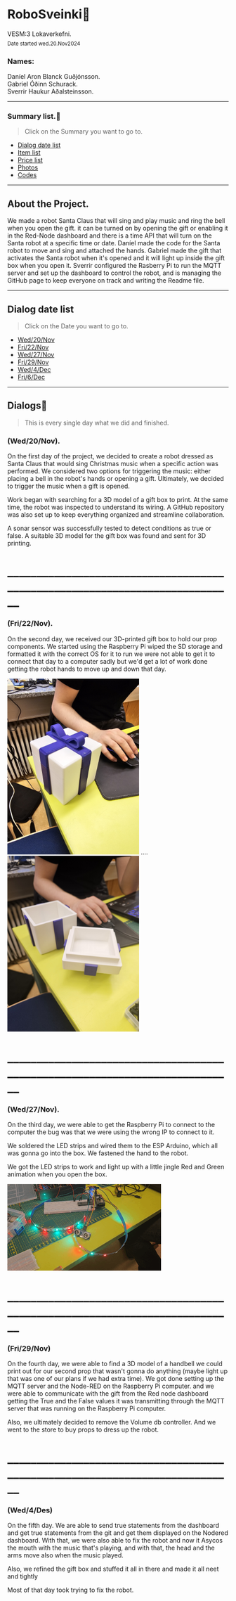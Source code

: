 # RoboSveinki🎅

VESM:3 Lokaverkefni.  
<sub> Date started wed.20.Nov2024 </sub>

### Names:  


Daníel Aron Blanck Guðjónsson.  
Gabriel Óðinn Schurack.  
Sverrir Haukur Aðalsteinsson.  

---

### Summary list.📘

> Click on the Summary you want to go to.

- [Dialog date list](#dialog-date-list)
- [Item list](#item-list)
- [Price list](#price-listi)
- [Photos](#photos)
- [Codes](#codes)

---

## About the Project.

We made a robot Santa Claus that will sing and play music and ring the bell when you open the gift. it can be turned on by opening the gift or enabling it in the Red-Node dashboard and there is a time API that will turn on the Santa robot at a specific time or date. Daníel made the code for the Santa robot to move and sing and attached the hands. Gabriel made the gift that activates the Santa robot when it's opened and it will light up inside the gift box when you open it. Sverrir configured the Rasberry Pi to run the MQTT server and set up the dashboard to control the robot, and is managing the GitHub page to keep everyone on track and writing the Readme file.


---

## Dialog date list

> Click on the Date you want to go to.

- [Wed/20/Nov](#wed20nov)
- [Fri/22/Nov](#fri22nov)
- [Wed/27/Nov](#wed27nov)
- [Fri/29/Nov](#fri29nov)
- [Wed/4/Dec](#wed4dec)
- [Fri/6/Dec](#fri6dec)

---
## Dialogs📆
> This is every single day what we did and finished.


### (Wed/20/Nov).  

On the first day of the project, we decided to create a robot dressed as Santa Claus that would sing Christmas music when a specific action was performed. We considered two options for triggering the music: either placing a bell in the robot's hands or opening a gift. Ultimately, we decided to trigger the music when a gift is opened.

Work began with searching for a 3D model of a gift box to print. At the same time, the robot was inspected to understand its wiring. A GitHub repository was also set up to keep everything organized and streamline collaboration.

A sonar sensor was successfully tested to detect conditions as true or false. A suitable 3D model for the gift box was found and sent for 3D printing.    

# ____________________________________________________________________________
### (Fri/22/Nov).

On the second day, we received our 3D-printed gift box to hold our prop components. We started using the Raspberry Pi wiped the SD storage and formatted it with the correct OS for it to run we were not able to get it to connect that day to a computer sadly but we'd get a lot of work done getting the robot hands to move up and down that day.

<img src="https://github.com/Gazzo00o/RoboSveinki/blob/main/FILES/20241127_155406.jpg" alt="GitHub Logo" width="300"> .... <img src="https://github.com/Gazzo00o/RoboSveinki/blob/main/FILES/20241127_155359.jpg" alt="GitHub Logo" width="300">
# ____________________________________________________________________________
### (Wed/27/Nov).


On the third day, we were able to get the Raspberry Pi to connect to the computer the bug was that we were using the wrong IP to connect to it.

We soldered the LED strips and wired them to the ESP Arduino, which all was gonna go into the box. We fastened the hand to the robot.  

We got the LED strips to work and light up with a little jingle Red and Green animation when you open the box.

<img src="https://github.com/Gazzo00o/RoboSveinki/blob/main/FILES/20241127_154815_1.gif" alt="GitHub Logo" width="350">

# ____________________________________________________________________________
### (Fri/29/Nov)

On the fourth day, we were able to find a 3D model of a handbell we could print out for our second prop that wasn't gonna do anything (maybe light up that was one of our plans if we had extra time).
We got done setting up the MQTT server and the Node-RED on the Raspberry Pi computer. and we were able to communicate with the gift from the Red node dashboard getting the True and the False values it was transmitting through the MQTT server that was running on the Raspberry Pi computer.

Also, we ultimately decided to remove the Volume db controller. And we went to the store to buy props to dress up the robot.

# ____________________________________________________________________________
### (Wed/4/Des)

On the fifth day. We are able to send true statements from the dashboard and get true statements from the git and get them displayed on the Nodered dashboard.
With that, we were also able to fix the robot and now it Asycos the mouth with the music that's playing, and with that, the head and the arms move also when the music played.

Also, we refined the gift box and stuffed it all in there and made it all neet and tightly

Most of that day took trying to fix the robot.















  


